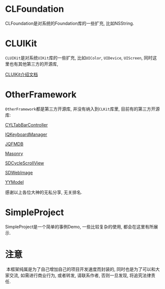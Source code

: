 # CLFoundation

CLFoundation是对系统的Foundation库的一些扩充, 比如NSString.





# CLUIKit

`CLUIKit`是对系统`UIKit`库的一些扩充, 比如`UIColor`, `UIDevice`, `UIScreen`, 同时这里也有其他第三方的开源库,

[CLUIKit介绍文档](https://github.com/CainRun/CLFramework/blob/master/CLUIKit/CLUIKitDocument.md)



# OtherFramework

`OtherFramework`都是第三方开源库, 并没有纳入到`CLKit`库里, 目前有的第三方开源库:

[CYLTabBarController](https://github.com/ChenYilong/CYLTabBarController)

[IQKeyboardManager](https://github.com/hackiftekhar/IQKeyboardManager)

[JQFMDB](https://github.com/gaojunquan/JQFMDB)

[Masonry](https://github.com/SnapKit/Masonry)

[SDCycleScrollView](https://github.com/gsdios/SDCycleScrollView)

[SDWebImage](https://github.com/rs/SDWebImage)

[YYModel](https://github.com/ibireme/YYModel)

感谢以上各位大神的无私分享, 无关排名.



# SimpleProject

SimpleProject是一个简单的事例Demo, 一些比较复杂的使用, 都会在这里有所展示.



# 注意

​	本框架纯属是为了自己增加自己的项目开发速度而封装的, 同时也是为了可以和大家交流, 如需进行商业行为, 或者转发, 请联系作者, 否则一旦发现, 将追究法律责任.